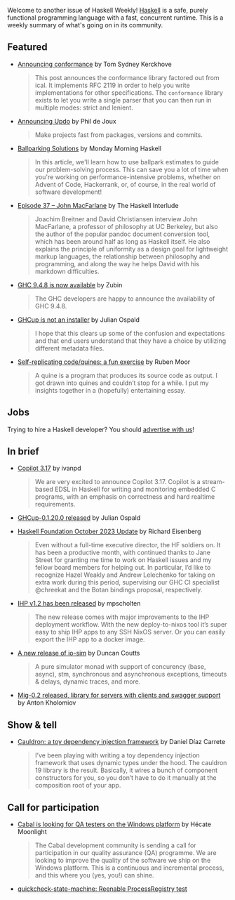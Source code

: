 Welcome to another issue of Haskell Weekly!
[Haskell](https://www.haskell.org) is a safe, purely functional programming language with a fast, concurrent runtime.
This is a weekly summary of what's going on in its community.

## Featured

- [Announcing conformance](https://cs-syd.eu/posts/2023-11-09-announcing-conformance) by Tom Sydney Kerckhove 
  > This post announces the conformance library factored out from ical. It implements RFC 2119 in order to help you write implementations for other specifications. The `conformance` library exists to let you write a single parser that you can then run in multiple modes: strict and lenient.
  
- [Announcing Updo](https://blockscope.com/posts/2023-11-15-updo.html) by Phil de Joux
  > Make projects fast from packages, versions and commits.
  
- [Ballparking Solutions](https://mmhaskell.com/blog/2023/11/13/ballparking-solutions) by Monday Morning Haskell
  > In this article, we'll learn how to use ballpark estimates to guide our problem-solving process. This can save you a lot of time when you're working on performance-intensive problems, whether on Advent of Code, Hackerrank, or, of course, in the real world of software development!

- [Episode 37 – John MacFarlane](https://haskell.foundation/podcast/37/) by The Haskell Interlude
  > Joachim Breitner and David Christiansen interview John MacFarlane, a professor of philosophy at UC Berkeley, but also the author of the popular pandoc document conversion tool, which has been around half as long as Haskell itself. He also explains the principle of uniformity as a design goal for lightweight markup languages, the relationship between philosophy and programming, and along the way he helps David with his markdown difficulties.
  
- [GHC 9.4.8 is now available](https://discourse.haskell.org/t/ann-ghc-9-4-8-is-now-available/8072) by Zubin
  > The GHC developers are happy to announce the availability of GHC 9.4.8.

- [GHCup is not an installer](https://hasufell.github.io/posts/2023-11-14-ghcup-is-not-an-installer.html) by Julian Ospald
  > I hope that this clears up some of the confusion and expectations and that end users understand that they have a choice by utilizing different metadata files.

- [Self-replicating code/quines: a fun exercise](https://discourse.haskell.org/t/self-replicating-code-quines-a-fun-exercise/8061) by Ruben Moor
  > A quine is a program that produces its source code as output. I got drawn into quines and couldn’t stop for a while. I put my insights together in a (hopefully) entertaining essay.

## Jobs

Trying to hire a Haskell developer?
You should [advertise with us](https://haskellweekly.news/advertising.html)!

## In brief

- [Copilot 3.17](https://www.reddit.com/r/haskell/comments/17r8diw/ann_copilot_317/) by ivanpd
  > We are very excited to announce Copilot 3.17. Copilot is a stream-based EDSL in Haskell for writing and monitoring embedded C programs, with an emphasis on correctness and hard realtime requirements.

- [GHCup-0.1.20.0 released](https://discourse.haskell.org/t/ann-ghcup-0-1-20-0-released/8069) by Julian Ospald

- [Haskell Foundation October 2023 Update](https://discourse.haskell.org/t/haskell-foundation-october-2023-update/8054) by Richard Eisenberg
  > Even without a full-time executive director, the HF soldiers on. It has been a productive month, with continued thanks to Jane Street for granting me time to work on Haskell issues and my fellow board members for helping out. In particular, I’d like to recognize Hazel Weakly and Andrew Lelechenko for taking on extra work during this period, supervising our GHC CI specialist @chreekat and the Botan bindings proposal, respectively.
  
- [IHP v1.2 has been released](https://discourse.haskell.org/t/ihp-v1-2-has-been-released/8107) by mpscholten
  > The new release comes with major improvements to the IHP deployment workflow. With the new deploy-to-nixos tool it’s super easy to ship IHP apps to any SSH NixOS server. Or you can easily export the IHP app to a docker image.
  
- [A new release of io-sim](https://hackage.haskell.org/package/io-sim-1.3.0.0) by Duncan Coutts
  > A pure simulator monad with support of concurency (base, async), stm, synchronous and asynchronous exceptions, timeouts & delays, dynamic traces, and more.
  
- [Mig-0.2 released, library for servers with clients and swagger support](https://discourse.haskell.org/t/mig-0-2-released-library-for-servers-with-clients-and-swagger-support/8055) by Anton Kholomiov

## Show & tell

- [Cauldron: a toy dependency injection framework](https://discourse.haskell.org/t/cauldron-a-toy-dependency-injection-framework/8092) by Daniel Díaz Carrete
  > I’ve been playing with writing a toy dependency injection framework that uses dynamic types under the hood. The cauldron 19 library is the result. Basically, it wires a bunch of component constructors for you, so you don’t have to do it manually at the composition root of your app.

## Call for participation

- [Cabal is looking for QA testers on the Windows platform](https://discourse.haskell.org/t/cabal-is-looking-for-qa-testers-on-the-windows-platform/8103) by Hécate Moonlight
  > The Cabal development community is sending a call for participation in our quality assurance (QA) programme. We are looking to improve the quality of the software we ship on the Windows platform. This is a continuous and incremental process, and this where you (yes, you!) can shine.

- [quickcheck-state-machine: Reenable ProcessRegistry test](https://github.com/stevana/quickcheck-state-machine/issues/26)
